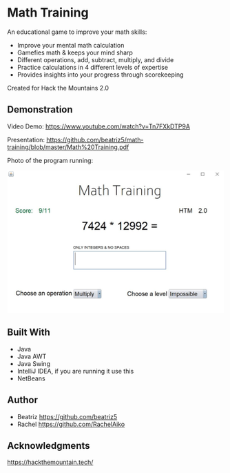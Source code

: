 # Math Training
An educational game to improve your math skills: 

* Improve your mental math calculation
* Gamefies math & keeps your mind sharp
* Different operations, add, subtract, multiply, and divide
* Practice calculations in 4 different levels of expertise
* Provides insights into your progress through scorekeeping

Created for Hack the Mountains 2.0

## Demonstration

Video Demo: https://www.youtube.com/watch?v=Tn7FXkDTP9A

Presentation: https://github.com/beatriz5/math-training/blob/master/Math%20Training.pdf

Photo of the program running:

![alt text](https://github.com/beatriz5/math-training/blob/master/Math%20Training%203.JPG)

## Built With

* Java
* Java AWT
* Java Swing
* IntelliJ IDEA, if you are running it use this
* NetBeans

## Author

* Beatriz https://github.com/beatriz5
* Rachel https://github.com/RachelAiko

## Acknowledgments

https://hackthemountain.tech/



